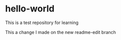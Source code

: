 # hello-world
This is a test repository for learning

This a change I made on the new readme-edit branch 
